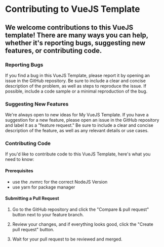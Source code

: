 # Contributing to VueJS Template

## We welcome contributions to this VueJS template! There are many ways you can help, whether it's reporting bugs, suggesting new features, or contributing code.

### Reporting Bugs

If you find a bug in this VueJS Template, please report it by opening an issue in the GitHub repository. Be sure to include a clear and concise description of the problem, as well as steps to reproduce the issue. If possible, include a code sample or a minimal reproduction of the bug.

### Suggesting New Features

We're always open to new ideas for My VueJS Template. If you have a suggestion for a new feature, please open an issue in the GitHub repository and label it as a "feature request." Be sure to include a clear and concise description of the feature, as well as any relevant details or use cases.

### Contributing Code

If you'd like to contribute code to this VueJS Template, here's what you need to know:

#### Prerequisites
- use the .nvmrc for the correct NodeJS Version
- use yarn for package manager

#### Submitting a Pull Request

1. Go to the GitHub repository and click the "Compare & pull request" button next to your feature branch.

2. Review your changes, and if everything looks good, click the "Create pull request" button.

3. Wait for your pull request to be reviewed and merged.

